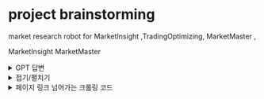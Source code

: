 # project brainstorming

market research robot for MarketInsight ,TradingOptimizing, MarketMaster ,

MarketInsight
MarketMaster

<details>
<summary>GPT 답변</summary>
 
MarketMax
TradeEase
MarketGuru
TradeOptima
MarketWizard
TradeNavigator
MarketGenie
TradeStrategist
MarketOptimizer
TradeMastermind

</details>

<details>
<summary>접기/펼치기</summary>
 
1. 아래 URL로 들어간다. 
2. 아래 URL은 네이버뉴스(네이버전용 탭 키워드검색후 query={}, 옵션을 1일로 설정)
url = 'https://search.naver.com/search.naver?where=news&query={}&sm=tab_opt&sort=0&photo=0&field=0&pd=4&ds=&de=&docid=&related=0&mynews=0&office_type=0&office_section_code=0&news_office_checked=&nso=so%3Ar%2Cp%3A1d&is_sug_officeid=0'

3. 1페이지를 완전히 크롤링 한다.
4. 2페이지를 클릭한다.
5. 2페이지를 완전히 크롤링 한다.
6. 5초 휴식한다.
7.

</details>

<details>
<summary> 페이지 링크 넘어가는 크롤링 코드</summary>
<div class="sc_page"> <a role="button" class="btn_prev" aria-disabled="true"><i class="spnew ico_page_arr">이전</i></a><div class="sc_page_inner"><a href="?where=news&amp;sm=tab_pge&amp;query=2%EC%B0%A8%EC%A0%84%EC%A7%80&amp;sort=0&amp;photo=0&amp;field=0&amp;pd=4&amp;ds=2023.04.19.10.47&amp;de=2023.04.20.10.47&amp;cluster_rank=236&amp;mynews=0&amp;office_type=0&amp;office_section_code=0&amp;news_office_checked=&amp;nso=so:r,p:1d,a:all&amp;start=1" onclick="return goOtherCR(this, 'a=nws.paging&amp;r=1&amp;u='+urlencode(urlexpand(this.href)));" role="button" class="btn" aria-pressed="true">1</a><a href="?where=news&amp;sm=tab_pge&amp;query=2%EC%B0%A8%EC%A0%84%EC%A7%80&amp;sort=0&amp;photo=0&amp;field=0&amp;pd=4&amp;ds=2023.04.19.10.47&amp;de=2023.04.20.10.47&amp;cluster_rank=236&amp;mynews=0&amp;office_type=0&amp;office_section_code=0&amp;news_office_checked=&amp;nso=so:r,p:1d,a:all&amp;start=11" onclick="return goOtherCR(this, 'a=nws.paging&amp;r=2&amp;u='+urlencode(urlexpand(this.href)));" role="button" class="btn" aria-pressed="false">2</a><a href="?where=news&amp;sm=tab_pge&amp;query=2%EC%B0%A8%EC%A0%84%EC%A7%80&amp;sort=0&amp;photo=0&amp;field=0&amp;pd=4&amp;ds=2023.04.19.10.47&amp;de=2023.04.20.10.47&amp;cluster_rank=236&amp;mynews=0&amp;office_type=0&amp;office_section_code=0&amp;news_office_checked=&amp;nso=so:r,p:1d,a:all&amp;start=21" onclick="return goOtherCR(this, 'a=nws.paging&amp;r=3&amp;u='+urlencode(urlexpand(this.href)));" role="button" class="btn" aria-pressed="false">3</a><a href="?where=news&amp;sm=tab_pge&amp;query=2%EC%B0%A8%EC%A0%84%EC%A7%80&amp;sort=0&amp;photo=0&amp;field=0&amp;pd=4&amp;ds=2023.04.19.10.47&amp;de=2023.04.20.10.47&amp;cluster_rank=236&amp;mynews=0&amp;office_type=0&amp;office_section_code=0&amp;news_office_checked=&amp;nso=so:r,p:1d,a:all&amp;start=31" onclick="return goOtherCR(this, 'a=nws.paging&amp;r=4&amp;u='+urlencode(urlexpand(this.href)));" role="button" class="btn" aria-pressed="false">4</a><a href="?where=news&amp;sm=tab_pge&amp;query=2%EC%B0%A8%EC%A0%84%EC%A7%80&amp;sort=0&amp;photo=0&amp;field=0&amp;pd=4&amp;ds=2023.04.19.10.47&amp;de=2023.04.20.10.47&amp;cluster_rank=236&amp;mynews=0&amp;office_type=0&amp;office_section_code=0&amp;news_office_checked=&amp;nso=so:r,p:1d,a:all&amp;start=41" onclick="return goOtherCR(this, 'a=nws.paging&amp;r=5&amp;u='+urlencode(urlexpand(this.href)));" role="button" class="btn" aria-pressed="false">5</a><a href="?where=news&amp;sm=tab_pge&amp;query=2%EC%B0%A8%EC%A0%84%EC%A7%80&amp;sort=0&amp;photo=0&amp;field=0&amp;pd=4&amp;ds=2023.04.19.10.47&amp;de=2023.04.20.10.47&amp;cluster_rank=236&amp;mynews=0&amp;office_type=0&amp;office_section_code=0&amp;news_office_checked=&amp;nso=so:r,p:1d,a:all&amp;start=51" onclick="return goOtherCR(this, 'a=nws.paging&amp;r=6&amp;u='+urlencode(urlexpand(this.href)));" role="button" class="btn" aria-pressed="false">6</a><a href="?where=news&amp;sm=tab_pge&amp;query=2%EC%B0%A8%EC%A0%84%EC%A7%80&amp;sort=0&amp;photo=0&amp;field=0&amp;pd=4&amp;ds=2023.04.19.10.47&amp;de=2023.04.20.10.47&amp;cluster_rank=236&amp;mynews=0&amp;office_type=0&amp;office_section_code=0&amp;news_office_checked=&amp;nso=so:r,p:1d,a:all&amp;start=61" onclick="return goOtherCR(this, 'a=nws.paging&amp;r=7&amp;u='+urlencode(urlexpand(this.href)));" role="button" class="btn" aria-pressed="false">7</a><a href="?where=news&amp;sm=tab_pge&amp;query=2%EC%B0%A8%EC%A0%84%EC%A7%80&amp;sort=0&amp;photo=0&amp;field=0&amp;pd=4&amp;ds=2023.04.19.10.47&amp;de=2023.04.20.10.47&amp;cluster_rank=236&amp;mynews=0&amp;office_type=0&amp;office_section_code=0&amp;news_office_checked=&amp;nso=so:r,p:1d,a:all&amp;start=71" onclick="return goOtherCR(this, 'a=nws.paging&amp;r=8&amp;u='+urlencode(urlexpand(this.href)));" role="button" class="btn" aria-pressed="false">8</a><a href="?where=news&amp;sm=tab_pge&amp;query=2%EC%B0%A8%EC%A0%84%EC%A7%80&amp;sort=0&amp;photo=0&amp;field=0&amp;pd=4&amp;ds=2023.04.19.10.47&amp;de=2023.04.20.10.47&amp;cluster_rank=236&amp;mynews=0&amp;office_type=0&amp;office_section_code=0&amp;news_office_checked=&amp;nso=so:r,p:1d,a:all&amp;start=81" onclick="return goOtherCR(this, 'a=nws.paging&amp;r=9&amp;u='+urlencode(urlexpand(this.href)));" role="button" class="btn" aria-pressed="false">9</a><a href="?where=news&amp;sm=tab_pge&amp;query=2%EC%B0%A8%EC%A0%84%EC%A7%80&amp;sort=0&amp;photo=0&amp;field=0&amp;pd=4&amp;ds=2023.04.19.10.47&amp;de=2023.04.20.10.47&amp;cluster_rank=236&amp;mynews=0&amp;office_type=0&amp;office_section_code=0&amp;news_office_checked=&amp;nso=so:r,p:1d,a:all&amp;start=91" onclick="return goOtherCR(this, 'a=nws.paging&amp;r=10&amp;u='+urlencode(urlexpand(this.href)));" role="button" class="btn" aria-pressed="false">10</a></div><a href="?where=news&amp;sm=tab_pge&amp;query=2%EC%B0%A8%EC%A0%84%EC%A7%80&amp;sort=0&amp;photo=0&amp;field=0&amp;pd=4&amp;ds=2023.04.19.10.47&amp;de=2023.04.20.10.47&amp;cluster_rank=236&amp;mynews=0&amp;office_type=0&amp;office_section_code=0&amp;news_office_checked=&amp;nso=so:r,p:1d,a:all&amp;start=11" role="button" class="btn_next" aria-disabled="false" onclick="return goOtherCR(this, 'a=nws.paging&amp;r=2&amp;u='+urlencode(urlexpand(this.href)));"><i class="spnew ico_page_arr">다음</i></a> </div>

위 element는 페이지 크롤링이다.

1페이지 완전히 크롤링후, 2페이지로 넘어가는 셀레니움 라이브러리를 이용해서 크롤링을 한다.

</details>
